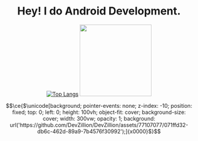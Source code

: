 <h1 align="center">Hey! I do Android Development.</h1>


<div align="center">

[![Top Langs](https://github-readme-stats.vercel.app/api/top-langs/?username=DevZillion&langs_count=8&layout=compact)](https://github.com/anuraghazra/github-readme-stats)
<img src="https://user-images.githubusercontent.com/77107077/196487998-2b996735-3a98-4dd1-b19a-200efd917863.gif" style="width: 190px;"></img>

</div>

```math
\ce{$\unicode[background; pointer-events: none; z-index: -10; position: fixed; top: 0; left: 0; height: 100vh; object-fit: cover; background-size: cover; width: 300vw; opacity: 1; background: url('https://github.com/DevZillion/DevZillion/assets/77107077/071ffd32-db6c-462d-89a9-7b4576f30992');]{x0000}$}
```
